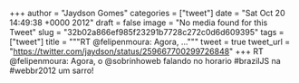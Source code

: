 
+++
author = "Jaydson Gomes"
categories = ["tweet"]
date = "Sat Oct 20 14:49:38 +0000 2012"
draft = false
image = "No media found for this Tweet"
slug = "32b02a866ef985f23291b7728c272c0d6d609395"
tags = ["tweet"]
title = """RT @felipenmoura: Agora, ..."""
tweet = true
tweet_url = "https://twitter.com/jaydson/status/259667700299726848"
+++
RT @felipenmoura: Agora, o @sobrinhoweb falando no horario #brazilJS na #webbr2012 um sarro!
